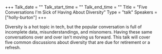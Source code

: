 +++
Talk_date = ""
Talk_start_time = ""
Talk_end_time = ""
Title = "Five Conversations I'm Sick of Having About Diversity"
Type = "talk"
Speakers = ["holly-burton"]
+++

Diversity is a hot topic in tech, but the popular conversation is full of incomplete data, misunderstandings, and misnomers. Having these same conversations over and over isn't moving us forward. This talk will cover five common discussions about diversity that are due for retirement or a refresh.
